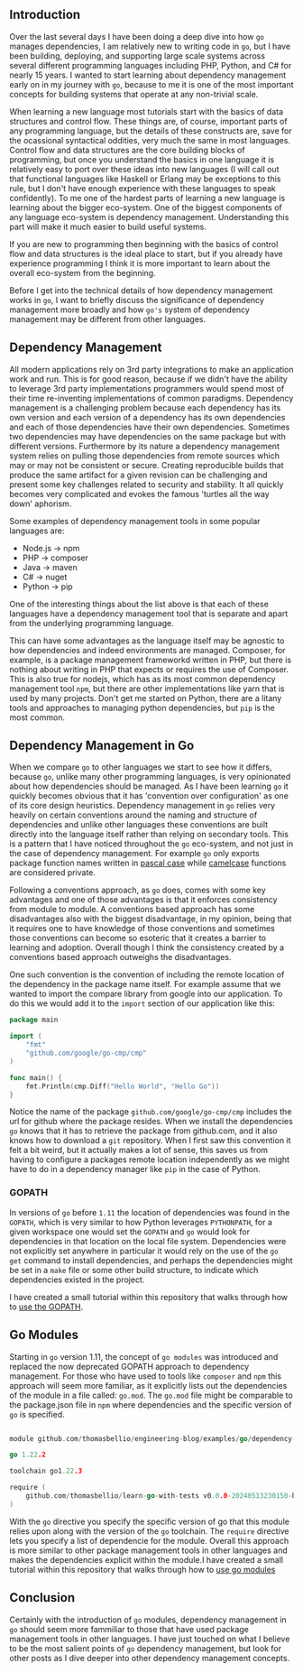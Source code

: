## Introduction

Over the last several days I have been doing a deep dive into how `go` manages dependencies, I am relatively new to writing code in `go`, but I have been building, deploying, and supporting large scale systems across several different programming languages including PHP, Python, and C# for nearly 15 years. I wanted to start learning about dependency management early on in my journey with `go`, because to me it is one of the most important concepts for building systems that operate at any non-trivial scale.

When learning a new language most tutorials start with the basics of data structures and control flow. These things are, of course, important parts of any programming language, but the details of these constructs are, save for the ocassional syntactical oddities, very much the same in most languages. Control flow and data structures are the core building blocks of programming, but once you understand the basics in one language it is relatively easy to port over these ideas into new languages (I will call out that functional languages like Haskell or Erlang may be exceptions to this rule, but I don't have enough experience with these languages to speak confidently). To me one of the hardest parts of learning a new language is learning about the bigger eco-system. One of the biggest components of any language eco-system is dependency management. Understanding this part will make it much easier to build useful systems.

If you are new to programming then beginning with the basics of control flow and data structures is the ideal place to start, but if you already have experience programming I think it is more important to learn about the overall eco-system from the beginning. 

Before I get into the technical details of how dependency management works in `go`, I want to briefly discuss the significance of  dependency management more broadly and how `go's` system of dependency management may be different from other languages. 

## Dependency Management

All modern applications rely on 3rd party integrations to make an application work and run. This is for good reason, because if we didn't have the ability to leverage 3rd party implementations programmers would spend most of their time re-inventing implementations of common paradigms. Dependency management is a challenging problem because each dependency has its own version and each version of a dependency has its own dependencies and each of those dependencies have their own dependencies. Sometimes two dependencies may have dependencies on the same package but with different versions. Furthermore by its nature a dependency management system relies on pulling those dependencies from remote sources which may or may not be consistent or secure. Creating reproducible builds that produce the same artifact for a given revision can be challenging and present some key challenges related to security and stability. It all quickly becomes very complicated and evokes the famous 'turtles all the way down' aphorism.

Some examples of dependency management tools in some popular languages are:

* Node.js -> npm
* PHP -> composer
* Java -> maven
* C# -> nuget
* Python -> pip

One of the interesting things about the list above is that each of these languages have a dependency management tool that is separate and apart from the underlying programming language. 

This can have some advantages as the language itself may be agnostic to how dependencies and indeed environments are managed. Composer, for example, is a package management frameworkd written in PHP, but there is nothing about writing in PHP that expects or requires the use of Composer. This is also true for nodejs, which has as its most common dependency management tool `npm`, but there are other implementations like yarn that is used by many projects. Don't get me started on Python, there are a litany tools and approaches to managing python dependencies, but `pip` is the most common.

## Dependency Management in Go

When we compare `go` to other languages we start to see how it differs, because `go`, unlike many other programming languages, is very opinionated about how dependencies should be managed. As I have been learning `go` it quickly becomes obvious that it has 'convention over configuration' as one of its core design heuristics. Dependency management in `go` relies very heavily on certain conventions around the naming and structure of dependencies and unlike other languages these conventions are built directly into the language itself rather than relying on secondary tools. This is a pattern that I have noticed throughout the `go` eco-system, and not just in the case of dependency management. For example `go` only exports package function names written in [pascal case](https://en.wiktionary.org/wiki/Pascal_case#English) while [camelcase](https://en.wikipedia.org/wiki/Camel_case) functions are considered private.

Following a conventions approach, as `go` does, comes with some key advantages and one of those advantages is that it enforces consistency from module to module. A conventions based approach has some disadvantages also with the biggest disadvantage, in my opinion, being that it requires one to have knowledge of those conventions and sometimes those conventions can become so esoteric that it creates a barrier to learning and adoption. Overall though I think the consistency created by a conventions based approach outweighs the disadvantages.

One such convention is the convention of including the remote location of the dependency in the package name itself. For example assume that we wanted to import the compare library from google into our application. To do this we would add it to the `import` section of our application like this:

```go
package main

import (
    "fmt"
    "github.com/google/go-cmp/cmp"
)

func main() {
    fmt.Println(cmp.Diff("Hello World", "Hello Go"))
}
```

Notice the name of the package `github.com/google/go-cmp/cmp` includes the url for github where the package resides. When we install the dependencies `go` knows that it has to retrieve the package from github.com, and it also knows how to download a `git` repository. When I first saw this convention it felt a bit weird, but it actually makes a lot of sense, this saves us from having to configure a packages remote location independently as we might have to do in a dependency manager like `pip` in the case of Python.

### GOPATH

In versions of `go` before `1.11` the location of dependencies was found in the `GOPATH`, which is very similar to how Python leverages `PYTHONPATH`, for a given workspace one would set the `GOPATH` and `go` would look for dependencies in that location on the local file system. Dependencies were not explicitly set anywhere in particular it would rely on the use of the `go get` command to install dependencies, and perhaps the dependencies might be set in a `make` file or some other build structure, to indicate which dependencies existed in the project.

I have created a small tutorial within this repository that walks through how to [use the GOPATH](./examples/dependency-management/go-path/README.md).

## Go Modules
Starting in `go` version 1.11, the concept of `go modules` was introduced and replaced the now deprecated GOPATH  approach to dependency management. For those who have used to tools like `composer` and `npm` this approach will seem more familiar, as it explicitly lists out the dependencies of the module in a file called: `go.mod`. The `go.mod` file might be comparable to the package.json file in `npm` where dependencies and the specific version of `go` is specified. 

```go

module github.com/thomasbellio/engineering-blog/examples/go/dependency-management/go-modules

go 1.22.2

toolchain go1.22.3

require ( 
    github.com/thomasbellio/learn-go-with-tests v0.0.0-20240513230150-bdd12f7937b4
)
```

With the `go` directive you specify the specific version of go that this module relies upon along with the version of the `go` toolchain. The `require` directive lets you specify a list of dependencie for the module. Overall this approach is more similar to other package management tools in other languages and makes the dependencies explicit within the module.I have created a small tutorial within this repository that walks through how to [use go modules](./examples/dependency-management/go-modules/README.md)


## Conclusion

Certainly with the introduction of `go` modules, dependency management in `go` should seem more fammiliar to those that have used package management tools in other languages. I have just touched on what I believe to be the most salient points of `go` dependency management, but look for other posts as I dive deeper into other dependency management concepts.



